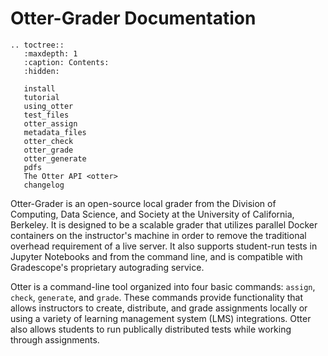 # Otter-Grader Documentation

```eval_rst
.. toctree::
   :maxdepth: 1
   :caption: Contents:
   :hidden:

   install
   tutorial
   using_otter
   test_files
   otter_assign
   metadata_files
   otter_check
   otter_grade
   otter_generate
   pdfs
   The Otter API <otter>
   changelog
```

Otter-Grader is an open-source local grader from the Division of Computing, Data Science, and Society at the University of California, Berkeley. It is designed to be a scalable grader that utilizes parallel Docker containers on the instructor's machine in order to remove the traditional overhead requirement of a live server. It also supports student-run tests in Jupyter Notebooks and from the command line, and is compatible with Gradescope's proprietary autograding service.

Otter is a command-line tool organized into four basic commands: `assign`, `check`, `generate`, and `grade`. These commands provide functionality that allows instructors to create, distribute, and grade assignments locally or using a variety of learning management system (LMS) integrations. Otter also allows students to run publically distributed tests while working through assignments.
